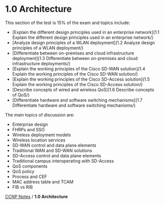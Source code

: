 # 1.0 Architecture

This section of the test is 15% of the exam and topics include:

 - [Explain the different design principles used in an enterprise network](1.1 Explain the different design principles used in an enterprise network/)
 - [Analyze design principles of a WLAN deployment](1.2 Analyze design principles of a WLAN deployment/)
 - [Differentiate between on-premises and cloud infrastructure deployment](1.3 Differentiate between on-premises and cloud infrastructure deployments/)
 - [Explain the working principles of the Cisco SD-WAN solution](1.4 Explain the working principles of the Cisco SD-WAN solution/)
 - [Explain the working principles of the Cisco SD-Access solution](1.5 Explain the working principles of the Cisco SD-Access solution/)
 - [Describe concepts of wired and wireless QoS](1.6 Describe concepts of QoS/)
 - [Differentiate hardware and software switching mechanisms](1.7 Differentiate hardware and software switching mechanisms/)

The main topics of discussion are:

 - Enterprise design
 - FHRPs and SSO
 - Wireless deployment models
 - Wireless location services
 - SD-WAN control and data plane elements
 - Traditional WAN and SD-WAN solutions
 - SD-Access control and data plane elements
 - Traditional campus interoperating with SD-Access
 - QoS components
 - QoS policy
 - Process and CEF
 - MAC address table and TCAM
 - FIB vs RIB

[CCNP Notes](https://rcestep.github.io/CCNP-Notes) / **1.0 Architecture**
